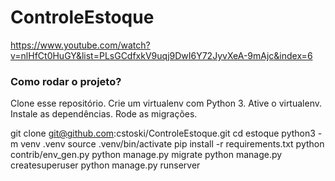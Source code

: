 # ControleEstoque
https://www.youtube.com/watch?v=nlHfCt0HuGY&list=PLsGCdfxkV9uqj9DwI6Y72JyvXeA-9mAjc&index=6

### Como rodar o projeto?
Clone esse repositório.
Crie um virtualenv com Python 3.
Ative o virtualenv.
Instale as dependências.
Rode as migrações.

git clone git@github.com:cstoski/ControleEstoque.git
cd estoque
python3 -m venv .venv
source .venv/bin/activate
pip install -r requirements.txt
python contrib/env_gen.py
python manage.py migrate
python manage.py createsuperuser
python manage.py runserver